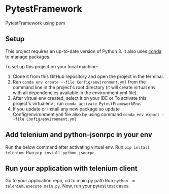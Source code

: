 # PytestFramework
 PytestFramework using pom

## Setup
This project requires an up-to-date version of Python 3.
It also uses [conda](https://docs.conda.io) to manage packages.

To set up this project on your local machine:
1. Clone it from this GitHub repository and open the project in the terminal.
2. Run `conda env create --file Config/environment.yml` from the command line in the project's root directory (it will create virtual env with all dependencies available in the environment.yml file).
3. After virtual env created, select it on your IDE or To activate this project's virtualenv , run `conda activate PytestFrameworkEnv`.
4. If you update or install any new package so update Config/environment.yml file also by using command `conda env export --file Config/environment.yml`

## Add telenium and python-jsonrpc in your env
Run the below command after activating virtual env.
Run `pip install telenium`.
Run `pip install python-jsonrpc`.

## Run your application with telenium client
Go to your application repo, cd to main.py path
Run `python -m telenium.execute main.py`.
Now, run your pytest test cases.
